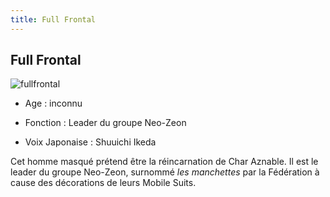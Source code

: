 ```yaml
---
title: Full Frontal
---
```


Full Frontal
------------


![fullfrontal](/images/stories/saga/unicorn/persos/neozeon/fullfrontal.jpg)
- Age : inconnu
  
- Fonction : Leader du groupe Neo-Zeon
  
- Voix Japonaise : Shuuichi Ikeda



Cet homme masqué prétend être la réincarnation de Char Aznable. Il est le leader du groupe Neo-Zeon, surnommé *les manchettes* par la Fédération à cause des décorations de leurs Mobile Suits.

